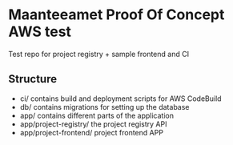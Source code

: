 # Maanteeamet Proof Of Concept AWS test

Test repo for project registry + sample frontend and CI

## Structure

* ci/  contains build and deployment scripts for AWS CodeBuild
* db/  contains migrations for setting up the database
* app/ contains different parts of the application
* app/project-registry/ the project registry API
* app/project-frontend/ project frontend APP
